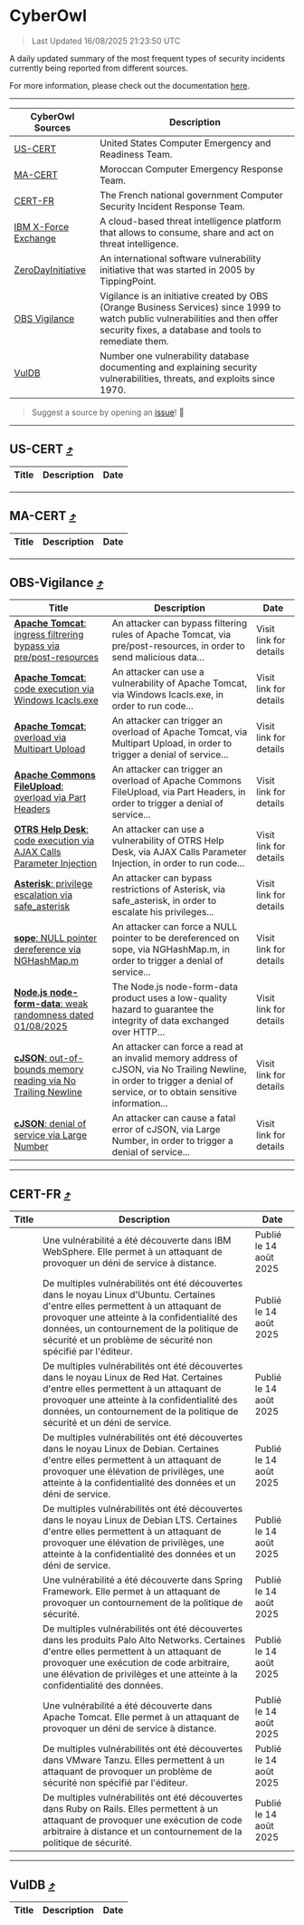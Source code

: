 
 <div id='top'></div>

# CyberOwl

 > Last Updated 16/08/2025 21:23:50 UTC
 
 A daily updated summary of the most frequent types of security incidents currently being reported from different sources.
 
 For more information, please check out the documentation [here](./docs/README.md).
 
 ---
 |CyberOwl Sources|Description|
 |---|---|
 |[US-CERT](#us-cert-arrow_heading_up)|United States Computer Emergency and Readiness Team.|
 |[MA-CERT](#ma-cert-arrow_heading_up)|Moroccan Computer Emergency Response Team.|
 |[CERT-FR](#cert-fr-arrow_heading_up)|The French national government Computer Security Incident Response Team.|
 |[IBM X-Force Exchange](#ibmcloud-arrow_heading_up)|A cloud-based threat intelligence platform that allows to consume, share and act on threat intelligence.|
 |[ZeroDayInitiative](#zerodayinitiative-arrow_heading_up)|An international software vulnerability initiative that was started in 2005 by TippingPoint.|
 |[OBS Vigilance](#obs-vigilance-arrow_heading_up)|Vigilance is an initiative created by OBS (Orange Business Services) since 1999 to watch public vulnerabilities and then offer security fixes, a database and tools to remediate them.|
 |[VulDB](#vuldb-arrow_heading_up)|Number one vulnerability database documenting and explaining security vulnerabilities, threats, and exploits since 1970.|
 
 > Suggest a source by opening an [issue](https://github.com/karimhabush/cyberowl/issues)! :raised_hands:
 ---

## US-CERT [:arrow_heading_up:](#cyberowl)

 |Title|Description|Date|
 |---|---|---|
 
 ---

## MA-CERT [:arrow_heading_up:](#cyberowl)

 |Title|Description|Date|
 |---|---|---|
 
 ---

## OBS-Vigilance [:arrow_heading_up:](#cyberowl)

 |Title|Description|Date|
 |---|---|---|
 |[<a href="https://vigilance.fr/vulnerability/Apache-Tomcat-ingress-filtrering-bypass-via-pre-post-resources-47441" class="noirorange"><b>Apache Tomcat</b>: ingress filtrering bypass via pre/post-resources</a>](https://vigilance.fr/vulnerability/Apache-Tomcat-ingress-filtrering-bypass-via-pre-post-resources-47441)|An attacker can bypass filtering rules of Apache Tomcat, via pre/post-resources, in order to send malicious data...|Visit link for details|
 |[<a href="https://vigilance.fr/vulnerability/Apache-Tomcat-code-execution-via-Windows-Icacls-exe-47440" class="noirorange"><b>Apache Tomcat</b>: code execution via Windows Icacls.exe</a>](https://vigilance.fr/vulnerability/Apache-Tomcat-code-execution-via-Windows-Icacls-exe-47440)|An attacker can use a vulnerability of Apache Tomcat, via Windows Icacls.exe, in order to run code...|Visit link for details|
 |[<a href="https://vigilance.fr/vulnerability/Apache-Tomcat-overload-via-Multipart-Upload-47439" class="noirorange"><b>Apache Tomcat</b>: overload via Multipart Upload</a>](https://vigilance.fr/vulnerability/Apache-Tomcat-overload-via-Multipart-Upload-47439)|An attacker can trigger an overload of Apache Tomcat, via Multipart Upload, in order to trigger a denial of service...|Visit link for details|
 |[<a href="https://vigilance.fr/vulnerability/Apache-Commons-FileUpload-overload-via-Part-Headers-47438" class="noirorange"><b>Apache Commons FileUpload</b>: overload via Part Headers</a>](https://vigilance.fr/vulnerability/Apache-Commons-FileUpload-overload-via-Part-Headers-47438)|An attacker can trigger an overload of Apache Commons FileUpload, via Part Headers, in order to trigger a denial of service...|Visit link for details|
 |[<a href="https://vigilance.fr/vulnerability/OTRS-Help-Desk-code-execution-via-AJAX-Calls-Parameter-Injection-47436" class="noirorange"><b>OTRS Help Desk</b>: code execution via AJAX Calls Parameter Injection</a>](https://vigilance.fr/vulnerability/OTRS-Help-Desk-code-execution-via-AJAX-Calls-Parameter-Injection-47436)|An attacker can use a vulnerability of OTRS Help Desk, via AJAX Calls Parameter Injection, in order to run code...|Visit link for details|
 |[<a href="https://vigilance.fr/vulnerability/Asterisk-privilege-escalation-via-safe-asterisk-47840" class="noirorange"><b>Asterisk</b>: privilege escalation via safe_asterisk</a>](https://vigilance.fr/vulnerability/Asterisk-privilege-escalation-via-safe-asterisk-47840)|An attacker can bypass restrictions of Asterisk, via safe_asterisk, in order to escalate his privileges...|Visit link for details|
 |[<a href="https://vigilance.fr/vulnerability/sope-NULL-pointer-dereference-via-NGHashMap-m-47837" class="noirorange"><b>sope</b>: NULL pointer dereference via NGHashMap.m</a>](https://vigilance.fr/vulnerability/sope-NULL-pointer-dereference-via-NGHashMap-m-47837)|An attacker can force a NULL pointer to be dereferenced on sope, via NGHashMap.m, in order to trigger a denial of service...|Visit link for details|
 |[<a href="https://vigilance.fr/vulnerability/Node-js-node-form-data-weak-randomness-dated-01-08-2025-47836" class="noirorange"><b>Node.js node-form-data</b>: weak randomness dated 01/08/2025</a>](https://vigilance.fr/vulnerability/Node-js-node-form-data-weak-randomness-dated-01-08-2025-47836)|The Node.js node-form-data product uses a low-quality hazard to guarantee the integrity of data exchanged over HTTP...|Visit link for details|
 |[<a href="https://vigilance.fr/vulnerability/cJSON-out-of-bounds-memory-reading-via-No-Trailing-Newline-47434" class="noirorange"><b>cJSON</b>: out-of-bounds memory reading via No Trailing Newline</a>](https://vigilance.fr/vulnerability/cJSON-out-of-bounds-memory-reading-via-No-Trailing-Newline-47434)|An attacker can force a read at an invalid memory address of cJSON, via No Trailing Newline, in order to trigger a denial of service, or to obtain sensitive information...|Visit link for details|
 |[<a href="https://vigilance.fr/vulnerability/cJSON-denial-of-service-via-Large-Number-47433" class="noirorange"><b>cJSON</b>: denial of service via Large Number</a>](https://vigilance.fr/vulnerability/cJSON-denial-of-service-via-Large-Number-47433)|An attacker can cause a fatal error of cJSON, via Large Number, in order to trigger a denial of service...|Visit link for details|
 
 ---

## CERT-FR [:arrow_heading_up:](#cyberowl)

 |Title|Description|Date|
 |---|---|---|
 |[](https://www.cert.ssi.gouv.fr/avis/CERTFR-2025-AVI-0701/)|Une vulnérabilité a été découverte dans IBM WebSphere. Elle permet à un attaquant de provoquer un déni de service à distance.|Publié le 14 août 2025|
 |[](https://www.cert.ssi.gouv.fr/avis/CERTFR-2025-AVI-0700/)|De multiples vulnérabilités ont été découvertes dans le noyau Linux d'Ubuntu. Certaines d'entre elles permettent à un attaquant de provoquer une atteinte à la confidentialité des données, un contournement de la politique de sécurité et un problème de sécurité non spécifié par l'éditeur.|Publié le 14 août 2025|
 |[](https://www.cert.ssi.gouv.fr/avis/CERTFR-2025-AVI-0699/)|De multiples vulnérabilités ont été découvertes dans le noyau Linux de Red Hat. Certaines d'entre elles permettent à un attaquant de provoquer une atteinte à la confidentialité des données, un contournement de la politique de sécurité et un déni de service.|Publié le 14 août 2025|
 |[](https://www.cert.ssi.gouv.fr/avis/CERTFR-2025-AVI-0698/)|De multiples vulnérabilités ont été découvertes dans le noyau Linux de Debian. Certaines d'entre elles permettent à un attaquant de provoquer une élévation de privilèges, une atteinte à la confidentialité des données et un déni de service.|Publié le 14 août 2025|
 |[](https://www.cert.ssi.gouv.fr/avis/CERTFR-2025-AVI-0697/)|De multiples vulnérabilités ont été découvertes dans le noyau Linux de Debian LTS. Certaines d'entre elles permettent à un attaquant de provoquer une élévation de privilèges, une atteinte à la confidentialité des données et un déni de service.|Publié le 14 août 2025|
 |[](https://www.cert.ssi.gouv.fr/avis/CERTFR-2025-AVI-0696/)|Une vulnérabilité a été découverte dans Spring Framework. Elle permet à un attaquant de provoquer un contournement de la politique de sécurité.|Publié le 14 août 2025|
 |[](https://www.cert.ssi.gouv.fr/avis/CERTFR-2025-AVI-0695/)|De multiples vulnérabilités ont été découvertes dans les produits Palo Alto Networks. Certaines d'entre elles permettent à un attaquant de provoquer une exécution de code arbitraire, une élévation de privilèges et une atteinte à la confidentialité des données.|Publié le 14 août 2025|
 |[](https://www.cert.ssi.gouv.fr/avis/CERTFR-2025-AVI-0694/)|Une vulnérabilité a été découverte dans Apache Tomcat. Elle permet à un attaquant de provoquer un déni de service à distance.|Publié le 14 août 2025|
 |[](https://www.cert.ssi.gouv.fr/avis/CERTFR-2025-AVI-0693/)|De multiples vulnérabilités ont été découvertes dans VMware Tanzu. Elles permettent à un attaquant de provoquer un problème de sécurité non spécifié par l'éditeur.|Publié le 14 août 2025|
 |[](https://www.cert.ssi.gouv.fr/avis/CERTFR-2025-AVI-0692/)|De multiples vulnérabilités ont été découvertes dans Ruby on Rails. Elles permettent à un attaquant de provoquer une exécution de code arbitraire à distance et un contournement de la politique de sécurité.|Publié le 14 août 2025|
 
 ---

## VulDB [:arrow_heading_up:](#cyberowl)

 |Title|Description|Date|
 |---|---|---|
 
